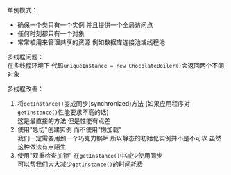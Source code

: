 单例模式：  
- 确保一个类只有一个实例  并且提供一个全局访问点
- 任何时刻都只有一个对象
- 常常被用来管理共享的资源  例如数据库连接池或线程池

多线程问题：  
在多线程环境下  代码`uniqueInstance = new ChocolateBoiler()`会返回两个不同对象  

多线程改善：  
1. 将`getInstance()`变成同步(synchronized)方法  (如果应用程序对`getInstance()`性能要求不高的话)  
    这是最直接的方法  但是性能有点差
2. 使用"急切"创建实例  而不使用"懒加载"  
    我们一定需要用到一个巧克力锅炉  所以静态的初始化实例并不是不可以  虽然这种做法有点陌生
3. 使用"双重检查加锁"  在`getInstance()`中减少使用同步  
    可以帮我们大大减少`getInstance()`的时间耗费
